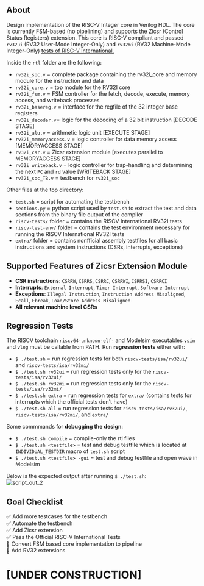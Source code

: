 ## About
Design implementation of the RISC-V Integer core in Verilog HDL. The core is currently FSM-based (no pipelining) and supports the Zicsr (Control Status Registers) extension. This core is RISC-V compliant and passed `rv32ui` (RV32 User-Mode Integer-Only) and `rv32mi` (RV32 Machine-Mode Integer-Only) [tests of RISC-V International.](https://github.com/riscv-software-src/riscv-tests)

Inside the `rtl` folder are the following:  

 - `rv32i_soc.v` = complete package containing the rv32i_core and memory module for the instruction and data
 - `rv32i_core.v` = top module for the RV32I core  
 - `rv32i_fsm.v` = FSM controller for the fetch, decode, execute, memory access, and writeback processes
 - `rv32i_basereg.v` = interface for the regfile of the 32 integer base registers 
 - `rv32i_decoder.v`= logic for the decoding of a 32 bit instruction [DECODE STAGE]
 - `rv32i_alu.v` =  arithmetic logic unit [EXECUTE STAGE]
 - `rv32i_memoryaccess.v` = logic controller for data memory access [MEMORYACCESS STAGE]
 - `rv32i_csr.v` = Zicsr extension module [executes parallel to MEMORYACCESS STAGE]
 - `rv32i_writeback.v` = logic controller for trap-handling and determining the next `PC` and `rd` value [WRITEBACK STAGE]
 - `rv32i_soc_TB.v` = testbench for `rv32i_soc`
 
 Other files at the top directory:
 - `test.sh` = script for automating the testbench
 - `sections.py` = python script used by `test.sh` to extract the text and data sections from the binary file output of the compiler
 - `riscv-tests/` folder = contains the RISCV International RV32I tests
 - `riscv-test-env/` folder = contains the test environment necessary for running the RISCV International RV32I tests
 - `extra/` folder = contains nonfficial assembly testfiles for all basic instructions and system instructions (CSRs, interrupts, exceptions)
 
## Supported Features of Zicsr Extension Module
 - **CSR instructions**: `CSRRW`, `CSRRS`, `CSRRC`, `CSRRWI`, `CSRRSI`, `CSRRCI`
 - **Interrupts**: `External Interrupt`, `Timer Interrupt`, `Software Interrupt`
 - **Exceptions**: `Illegal Instruction`, `Instruction Address Misaligned`, `Ecall`, `Ebreak`, `Load/Store Address Misaligned`
 - **All relevant machine level CSRs**



## Regression Tests
The RISCV toolchain `riscv64-unknown-elf-` and Modelsim executables `vsim` and `vlog` must be callable from PATH. Run **regression tests** either with:
 - `$ ./test.sh` = run regression tests for both `riscv-tests/isa/rv32ui/` and `riscv-tests/isa/rv32mi/`
 - `$ ./test.sh rv32ui` = run regression tests only for the `riscv-tests/isa/rv32ui/`
 - `$ ./test.sh rv32mi` = run regression tests only for the `riscv-tests/isa/rv32mi/`
 - `$ ./test.sh extra` =  run regression tests for `extra/` (contains tests for interrupts which the official tests don't have)
 - `$ ./test.sh all` = run regression tests for `riscv-tests/isa/rv32ui/`, `riscv-tests/isa/rv32mi/`, and `extra/`  
 
 Some commmands for **debugging the design**:
 - `$ ./test.sh compile` = compile-only the rtl files
 - `$ ./test.sh <testfile>` = test and debug testfile <testfile> which is located at `INDIVIDUAL_TESTDIR` macro of `test.sh` script
 - `$ ./test.sh <testfile> -gui` = test and debug testfile <testfile> and open wave in Modelsim

Below is the expected output after running `$ ./test.sh`:   
![script_out_2](https://user-images.githubusercontent.com/87559347/169702033-ac69dd82-9976-4895-9978-660f8c366b53.png)

## Goal Checklist
 :white_check_mark: Add more testcases for the testbench    
 :white_check_mark: Automate the testbench   
 :white_check_mark: Add Zicsr extension   
 :white_check_mark: Pass the Official RISC-V International Tests   
 :black_square_button: Convert FSM based core implementation to pipeline       
 :black_square_button: Add RV32 extensions    
 
# [UNDER CONSTRUCTION] 
